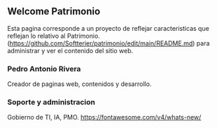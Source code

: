 ## Welcome Patrimonio

Esta pagina corresponde a un proyecto de reflejar caracteristicas que reflejan lo relativo al Patrimonio.
(https://github.com/Softterier/patrimonio/edit/main/README.md) para administrar y ver el contenido del sitio web.

### Pedro Antonio Rivera

Creador de paginas web, contenidos y desarrollo.

### Soporte y administracion

Gobierno de TI, IA, PMO. 
https://fontawesome.com/v4/whats-new/
